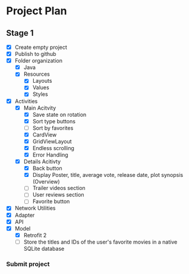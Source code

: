 # Project Plan
## Stage 1

- [x] Create empty project
- [x] Publish to github
- [x] Folder organization
	- [x] Java
	- [x] Resources
		- [x] Layouts
		- [x] Values
		- [x] Styles
- [x] Activities
	- [x] Main Acitvity
		- [x] Save state on rotation
		- [X] Sort type buttons
		- [ ] Sort by favorites
		- [x] CardView
		- [x] GridViewLayout
		- [x] Endless scrolling
		- [x] Error Handling
	- [x] Details Acitivty
		- [x] Back button
		- [x] Display Poster, title, average vote, release date, plot synopsis (Overview)
		- [ ] Trailer videos section
		- [ ] User reviews section
		- [ ] Favorite button
- [x] Network Utilities
- [x] Adapter
- [x] API
- [x] Model
	- [x] Retrofit 2
	- [ ] Store the titles and IDs of the user's favorite movies in a native SQLite database

### Submit project